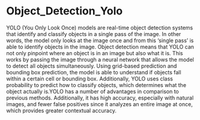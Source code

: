 # Object_Detection_Yolo
YOLO (You Only Look Once) models are real-time object detection systems that identify and classify objects in a single pass of the image. In other words, the model only looks at the image once and from this ‘single pass’ is able to identify objects in the image.
Object detection means that YOLO can not only pinpoint where an object is in an image but also what it is. This works by passing the image through a neural network that allows the model to detect all objects simultaneously. Using grid-based prediction and bounding box prediction, the model is able to understand if objects fall within a certain cell or bounding box. Additionally, YOLO uses class probability to predict how to classify objects, which determines what the object actually is.YOLO has a number of advantages in comparison to previous methods. Additionally, it has high accuracy, especially with natural images, and fewer false positives since it analyzes an entire image at once, which provides greater contextual accuracy.
